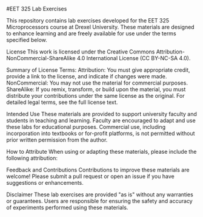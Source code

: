#EET 325 Lab Exercises

This repository contains lab exercises developed for the EET 325 Microprocessors course at Drexel University. These materials are designed to enhance learning and are freely available for use under the terms specified below.

License
This work is licensed under the Creative Commons Attribution-NonCommercial-ShareAlike 4.0 International License (CC BY-NC-SA 4.0).


Summary of License Terms:
Attribution: You must give appropriate credit, provide a link to the license, and indicate if changes were made.
NonCommercial: You may not use the material for commercial purposes.
ShareAlike: If you remix, transform, or build upon the material, you must distribute your contributions under the same license as the original.
For detailed legal terms, see the full license text.

Intended Use
These materials are provided to support university faculty and students in teaching and learning. Faculty are encouraged to adapt and use these labs for educational purposes. Commercial use, including incorporation into textbooks or for-profit platforms, is not permitted without prior written permission from the author.

How to Attribute
When using or adapting these materials, please include the following attribution:

Feedback and Contributions
Contributions to improve these materials are welcome! Please submit a pull request or open an issue if you have suggestions or enhancements.

Disclaimer
These lab exercises are provided "as is" without any warranties or guarantees. Users are responsible for ensuring the safety and accuracy of experiments performed using these materials.

